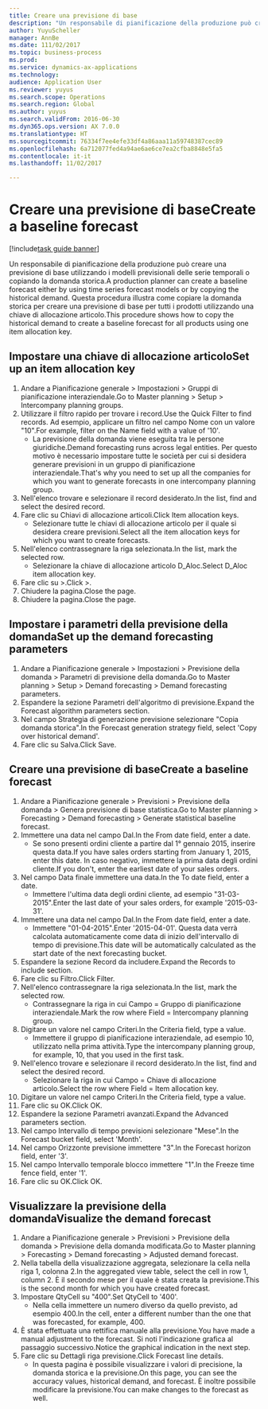 ```yaml
--- 
title: Creare una previsione di base
description: "Un responsabile di pianificazione della produzione può creare una previsione di base utilizzando i modelli previsionali delle serie temporali o copiando la domanda storica."
author: YuyuScheller
manager: AnnBe
ms.date: 111/02/2017
ms.topic: business-process
ms.prod: 
ms.service: dynamics-ax-applications
ms.technology: 
audience: Application User
ms.reviewer: yuyus
ms.search.scope: Operations
ms.search.region: Global
ms.author: yuyus
ms.search.validFrom: 2016-06-30
ms.dyn365.ops.version: AX 7.0.0
ms.translationtype: HT
ms.sourcegitcommit: 76334f7ee4efe33df4a86aaa11a59748387cec89
ms.openlocfilehash: 6a712077fed4a94ae6ae6ce7ea2cfba8848e5fa5
ms.contentlocale: it-it
ms.lasthandoff: 11/02/2017

---
```

# <a name="create-a-baseline-forecast"></a><span data-ttu-id="54f5e-103">Creare una previsione di base</span><span class="sxs-lookup"><span data-stu-id="54f5e-103">Create a baseline forecast</span></span>

[!include[task guide banner](../../includes/task-guide-banner.md)]

<span data-ttu-id="54f5e-104">Un responsabile di pianificazione della produzione può creare una previsione di base utilizzando i modelli previsionali delle serie temporali o copiando la domanda storica.</span><span class="sxs-lookup"><span data-stu-id="54f5e-104">A production planner can create a baseline forecast either by using time series forecast models or by copying the historical demand.</span></span> <span data-ttu-id="54f5e-105">Questa procedura illustra come copiare la domanda storica per creare una previsione di base per tutti i prodotti utilizzando una chiave di allocazione articolo.</span><span class="sxs-lookup"><span data-stu-id="54f5e-105">This procedure shows how to copy the historical demand to create a baseline forecast for all products using one item allocation key.</span></span> 


## <a name="set-up-an-item-allocation-key"></a><span data-ttu-id="54f5e-106">Impostare una chiave di allocazione articolo</span><span class="sxs-lookup"><span data-stu-id="54f5e-106">Set up an item allocation key</span></span>
1. <span data-ttu-id="54f5e-107">Andare a Pianificazione generale > Impostazioni > Gruppi di pianificazione interaziendale.</span><span class="sxs-lookup"><span data-stu-id="54f5e-107">Go to Master planning > Setup > Intercompany planning groups.</span></span>
2. <span data-ttu-id="54f5e-108">Utilizzare il filtro rapido per trovare i record.</span><span class="sxs-lookup"><span data-stu-id="54f5e-108">Use the Quick Filter to find records.</span></span> <span data-ttu-id="54f5e-109">Ad esempio, applicare un filtro nel campo Nome con un valore "10".</span><span class="sxs-lookup"><span data-stu-id="54f5e-109">For example, filter on the Name field with a value of '10'.</span></span>
    * <span data-ttu-id="54f5e-110">La previsione della domanda viene eseguita tra le persone giuridiche.</span><span class="sxs-lookup"><span data-stu-id="54f5e-110">Demand forecasting runs across legal entities.</span></span> <span data-ttu-id="54f5e-111">Per questo motivo è necessario impostare tutte le società per cui si desidera generare previsioni in un gruppo di pianificazione interaziendale.</span><span class="sxs-lookup"><span data-stu-id="54f5e-111">That's why you need to set up all the companies for which you want to generate forecasts in one intercompany planning group.</span></span>  
3. <span data-ttu-id="54f5e-112">Nell'elenco trovare e selezionare il record desiderato.</span><span class="sxs-lookup"><span data-stu-id="54f5e-112">In the list, find and select the desired record.</span></span>
4. <span data-ttu-id="54f5e-113">Fare clic su Chiavi di allocazione articoli.</span><span class="sxs-lookup"><span data-stu-id="54f5e-113">Click Item allocation keys.</span></span>
    * <span data-ttu-id="54f5e-114">Selezionare tutte le chiavi di allocazione articolo per il quale si desidera creare previsioni.</span><span class="sxs-lookup"><span data-stu-id="54f5e-114">Select all the item allocation keys for which you want to create forecasts.</span></span>  
5. <span data-ttu-id="54f5e-115">Nell'elenco contrassegnare la riga selezionata.</span><span class="sxs-lookup"><span data-stu-id="54f5e-115">In the list, mark the selected row.</span></span>
    * <span data-ttu-id="54f5e-116">Selezionare la chiave di allocazione articolo D_Aloc.</span><span class="sxs-lookup"><span data-stu-id="54f5e-116">Select D_Aloc item allocation key.</span></span>  
6. <span data-ttu-id="54f5e-117">Fare clic su >.</span><span class="sxs-lookup"><span data-stu-id="54f5e-117">Click >.</span></span>
7. <span data-ttu-id="54f5e-118">Chiudere la pagina.</span><span class="sxs-lookup"><span data-stu-id="54f5e-118">Close the page.</span></span>
8. <span data-ttu-id="54f5e-119">Chiudere la pagina.</span><span class="sxs-lookup"><span data-stu-id="54f5e-119">Close the page.</span></span>

## <a name="set-up-the-demand-forecasting-parameters"></a><span data-ttu-id="54f5e-120">Impostare i parametri della previsione della domanda</span><span class="sxs-lookup"><span data-stu-id="54f5e-120">Set up the demand forecasting parameters</span></span>
1. <span data-ttu-id="54f5e-121">Andare a Pianificazione generale > Impostazioni > Previsione della domanda > Parametri di previsione della domanda.</span><span class="sxs-lookup"><span data-stu-id="54f5e-121">Go to Master planning > Setup > Demand forecasting > Demand forecasting parameters.</span></span>
2. <span data-ttu-id="54f5e-122">Espandere la sezione Parametri dell'algoritmo di previsione.</span><span class="sxs-lookup"><span data-stu-id="54f5e-122">Expand the Forecast algorithm parameters section.</span></span>
3. <span data-ttu-id="54f5e-123">Nel campo Strategia di generazione previsione selezionare "Copia domanda storica".</span><span class="sxs-lookup"><span data-stu-id="54f5e-123">In the Forecast generation strategy field, select 'Copy over historical demand'.</span></span>
4. <span data-ttu-id="54f5e-124">Fare clic su Salva.</span><span class="sxs-lookup"><span data-stu-id="54f5e-124">Click Save.</span></span>

## <a name="create-a-baseline-forecast"></a><span data-ttu-id="54f5e-125">Creare una previsione di base</span><span class="sxs-lookup"><span data-stu-id="54f5e-125">Create a baseline forecast</span></span>
1. <span data-ttu-id="54f5e-126">Andare a Pianificazione generale > Previsioni > Previsione della domanda > Genera previsione di base statistica.</span><span class="sxs-lookup"><span data-stu-id="54f5e-126">Go to Master planning > Forecasting > Demand forecasting > Generate statistical baseline forecast.</span></span>
2. <span data-ttu-id="54f5e-127">Immettere una data nel campo Dal.</span><span class="sxs-lookup"><span data-stu-id="54f5e-127">In the From date field, enter a date.</span></span>
    * <span data-ttu-id="54f5e-128">Se sono presenti ordini cliente a partire dal 1° gennaio 2015, inserire questa data.</span><span class="sxs-lookup"><span data-stu-id="54f5e-128">If you have sales orders starting from January 1, 2015, enter this date.</span></span> <span data-ttu-id="54f5e-129">In caso negativo, immettere la prima data degli ordini cliente.</span><span class="sxs-lookup"><span data-stu-id="54f5e-129">If you don't, enter the earliest date of your sales orders.</span></span>  
3. <span data-ttu-id="54f5e-130">Nel campo Data finale immettere una data.</span><span class="sxs-lookup"><span data-stu-id="54f5e-130">In the To date field, enter a date.</span></span>
    * <span data-ttu-id="54f5e-131">Immettere l'ultima data degli ordini cliente, ad esempio "31-03-2015".</span><span class="sxs-lookup"><span data-stu-id="54f5e-131">Enter the last date of your sales orders, for example '2015-03-31'.</span></span>  
4. <span data-ttu-id="54f5e-132">Immettere una data nel campo Dal.</span><span class="sxs-lookup"><span data-stu-id="54f5e-132">In the From date field, enter a date.</span></span>
    * <span data-ttu-id="54f5e-133">Immettere "01-04-2015".</span><span class="sxs-lookup"><span data-stu-id="54f5e-133">Enter '2015-04-01'.</span></span> <span data-ttu-id="54f5e-134">Questa data verrà calcolata automaticamente come data di inizio dell'intervallo di tempo di previsione.</span><span class="sxs-lookup"><span data-stu-id="54f5e-134">This date will be automatically calculated as the start date of the next forecasting bucket.</span></span>  
5. <span data-ttu-id="54f5e-135">Espandere la sezione Record da includere.</span><span class="sxs-lookup"><span data-stu-id="54f5e-135">Expand the Records to include section.</span></span>
6. <span data-ttu-id="54f5e-136">Fare clic su Filtro.</span><span class="sxs-lookup"><span data-stu-id="54f5e-136">Click Filter.</span></span>
7. <span data-ttu-id="54f5e-137">Nell'elenco contrassegnare la riga selezionata.</span><span class="sxs-lookup"><span data-stu-id="54f5e-137">In the list, mark the selected row.</span></span>
    * <span data-ttu-id="54f5e-138">Contrassegnare la riga in cui Campo = Gruppo di pianificazione interaziendale.</span><span class="sxs-lookup"><span data-stu-id="54f5e-138">Mark the row where Field = Intercompany planning group.</span></span>  
8. <span data-ttu-id="54f5e-139">Digitare un valore nel campo Criteri.</span><span class="sxs-lookup"><span data-stu-id="54f5e-139">In the Criteria field, type a value.</span></span>
    * <span data-ttu-id="54f5e-140">Immettere il gruppo di pianificazione interaziendale, ad esempio 10, utilizzato nella prima attività.</span><span class="sxs-lookup"><span data-stu-id="54f5e-140">Type the intercompany planning group, for example, 10, that you used in the first task.</span></span>  
9. <span data-ttu-id="54f5e-141">Nell'elenco trovare e selezionare il record desiderato.</span><span class="sxs-lookup"><span data-stu-id="54f5e-141">In the list, find and select the desired record.</span></span>
    * <span data-ttu-id="54f5e-142">Selezionare la riga in cui Campo = Chiave di allocazione articolo.</span><span class="sxs-lookup"><span data-stu-id="54f5e-142">Select the row where Field = Item allocation key.</span></span>  
10. <span data-ttu-id="54f5e-143">Digitare un valore nel campo Criteri.</span><span class="sxs-lookup"><span data-stu-id="54f5e-143">In the Criteria field, type a value.</span></span>
11. <span data-ttu-id="54f5e-144">Fare clic su OK.</span><span class="sxs-lookup"><span data-stu-id="54f5e-144">Click OK.</span></span>
12. <span data-ttu-id="54f5e-145">Espandere la sezione Parametri avanzati.</span><span class="sxs-lookup"><span data-stu-id="54f5e-145">Expand the Advanced parameters section.</span></span>
13. <span data-ttu-id="54f5e-146">Nel campo Intervallo di tempo previsioni selezionare "Mese".</span><span class="sxs-lookup"><span data-stu-id="54f5e-146">In the Forecast bucket field, select 'Month'.</span></span>
14. <span data-ttu-id="54f5e-147">Nel campo Orizzonte previsione immettere "3".</span><span class="sxs-lookup"><span data-stu-id="54f5e-147">In the Forecast horizon field, enter '3'.</span></span>
15. <span data-ttu-id="54f5e-148">Nel campo Intervallo temporale blocco immettere "1".</span><span class="sxs-lookup"><span data-stu-id="54f5e-148">In the Freeze time fence field, enter '1'.</span></span>
16. <span data-ttu-id="54f5e-149">Fare clic su OK.</span><span class="sxs-lookup"><span data-stu-id="54f5e-149">Click OK.</span></span>

## <a name="visualize-the-demand-forecast"></a><span data-ttu-id="54f5e-150">Visualizzare la previsione della domanda</span><span class="sxs-lookup"><span data-stu-id="54f5e-150">Visualize the demand forecast</span></span>
1. <span data-ttu-id="54f5e-151">Andare a Pianificazione generale > Previsioni > Previsione della domanda > Previsione della domanda modificata.</span><span class="sxs-lookup"><span data-stu-id="54f5e-151">Go to Master planning > Forecasting > Demand forecasting > Adjusted demand forecast.</span></span>
2. <span data-ttu-id="54f5e-152">Nella tabella della visualizzazione aggregata, selezionare la cella nella riga 1, colonna 2.</span><span class="sxs-lookup"><span data-stu-id="54f5e-152">In the aggregated view table, select the cell in row 1, column 2.</span></span> <span data-ttu-id="54f5e-153">È il secondo mese per il quale è stata creata la previsione.</span><span class="sxs-lookup"><span data-stu-id="54f5e-153">This is the second month for which you have created forecast.</span></span>
3. <span data-ttu-id="54f5e-154">Impostare QtyCell su "400".</span><span class="sxs-lookup"><span data-stu-id="54f5e-154">Set QtyCell to '400'.</span></span>
    * <span data-ttu-id="54f5e-155">Nella cella immettere un numero diverso da quello previsto, ad esempio 400.</span><span class="sxs-lookup"><span data-stu-id="54f5e-155">In the cell, enter a different number than the one that was forecasted, for example, 400.</span></span>  
4. <span data-ttu-id="54f5e-156">È stata effettuata una rettifica manuale alla previsione.</span><span class="sxs-lookup"><span data-stu-id="54f5e-156">You have made a manual adjustment to the forecast.</span></span> <span data-ttu-id="54f5e-157">Si noti l'indicazione grafica al passaggio successivo.</span><span class="sxs-lookup"><span data-stu-id="54f5e-157">Notice the graphical indication in the next step.</span></span>
5. <span data-ttu-id="54f5e-158">Fare clic su Dettagli riga previsione.</span><span class="sxs-lookup"><span data-stu-id="54f5e-158">Click Forecast line details.</span></span>
    * <span data-ttu-id="54f5e-159">In questa pagina è possibile visualizzare i valori di precisione, la domanda storica e la previsione.</span><span class="sxs-lookup"><span data-stu-id="54f5e-159">On this page, you can see the accuracy values, historical demand, and forecast.</span></span> <span data-ttu-id="54f5e-160">È inoltre possibile modificare la previsione.</span><span class="sxs-lookup"><span data-stu-id="54f5e-160">You can make changes to the forecast as well.</span></span>  


